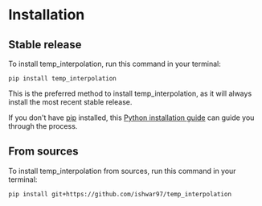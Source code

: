 # Installation

## Stable release

To install temp_interpolation, run this command in your terminal:

```
pip install temp_interpolation
```

This is the preferred method to install temp_interpolation, as it will always install the most recent stable release.

If you don't have [pip](https://pip.pypa.io) installed, this [Python installation guide](http://docs.python-guide.org/en/latest/starting/installation/) can guide you through the process.

## From sources

To install temp_interpolation from sources, run this command in your terminal:

```
pip install git+https://github.com/ishwar97/temp_interpolation
```
